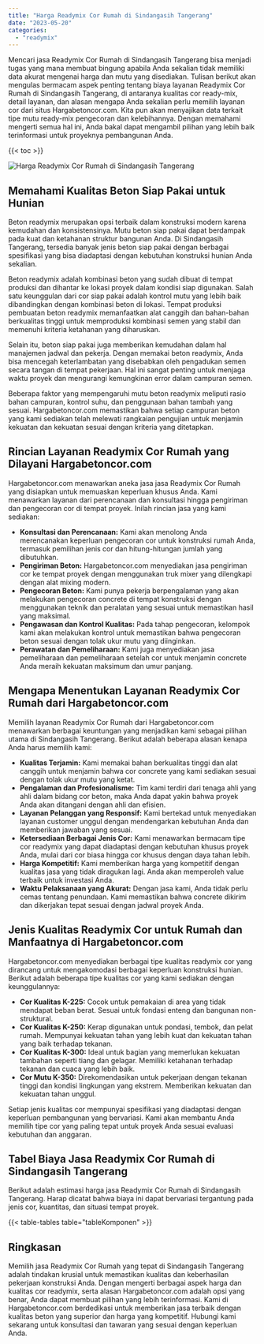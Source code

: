 ```yaml
---
title: "Harga Readymix Cor Rumah di Sindangasih Tangerang"
date: "2023-05-20"
categories: 
  - "readymix"
---
```



Mencari jasa Readymix Cor Rumah di Sindangasih Tangerang bisa menjadi tugas yang mana membuat bingung apabila Anda sekalian tidak memiliki data akurat mengenai harga dan mutu yang disediakan. Tulisan berikut akan mengulas bermacam aspek penting tentang biaya layanan Readymix Cor Rumah di Sindangasih Tangerang, di antaranya kualitas cor ready-mix, detail layanan, dan alasan mengapa Anda sekalian perlu memilih layanan cor dari situs Hargabetoncor.com. Kita pun akan menyajikan data terkait tipe mutu ready-mix pengecoran dan kelebihannya. Dengan memahami mengerti semua hal ini, Anda bakal dapat mengambil pilihan yang lebih baik terinformasi untuk proyeknya pembangunan Anda.

{{< toc >}}

![Harga Readymix Cor Rumah di Sindangasih Tangerang](https://hargareadymixid.github.io/hbc/readymix-hbc%20(17).png)

## Memahami Kualitas Beton Siap Pakai untuk Hunian

Beton readymix merupakan opsi terbaik dalam konstruksi modern karena kemudahan dan konsistensinya. Mutu beton siap pakai dapat berdampak pada kuat dan ketahanan struktur bangunan Anda. Di Sindangasih Tangerang, tersedia banyak jenis beton siap pakai dengan berbagai spesifikasi yang bisa diadaptasi dengan kebutuhan konstruksi hunian Anda sekalian.

Beton readymix adalah kombinasi beton yang sudah dibuat di tempat produksi dan dihantar ke lokasi proyek dalam kondisi siap digunakan. Salah satu keunggulan dari cor siap pakai adalah kontrol mutu yang lebih baik dibandingkan dengan kombinasi beton di lokasi. Tempat produksi pembuatan beton readymix memanfaatkan alat canggih dan bahan-bahan berkualitas tinggi untuk memproduksi kombinasi semen yang stabil dan memenuhi kriteria ketahanan yang diharuskan.

Selain itu, beton siap pakai juga memberikan kemudahan dalam hal manajemen jadwal dan pekerja. Dengan memakai beton readymix, Anda bisa mencegah keterlambatan yang disebabkan oleh pengadukan semen secara tangan di tempat pekerjaan. Hal ini sangat penting untuk menjaga waktu proyek dan mengurangi kemungkinan error dalam campuran semen.

Beberapa faktor yang mempengaruhi mutu beton readymix meliputi rasio bahan campuran, kontrol suhu, dan penggunaan bahan tambah yang sesuai. Hargabetoncor.com memastikan bahwa setiap campuran beton yang kami sediakan telah melewati rangkaian pengujian untuk menjamin kekuatan dan kekuatan sesuai dengan kriteria yang ditetapkan.

## Rincian Layanan Readymix Cor Rumah yang Dilayani Hargabetoncor.com

Hargabetoncor.com menawarkan aneka jasa jasa Readymix Cor Rumah yang disiapkan untuk memuaskan keperluan khusus Anda. Kami menawarkan layanan dari perencanaan dan konsultasi hingga pengiriman dan pengecoran cor di tempat proyek. Inilah rincian jasa yang kami sediakan:

- **Konsultasi dan Perencanaan:** Kami akan menolong Anda merencanakan keperluan pengecoran cor untuk konstruksi rumah Anda, termasuk pemilihan jenis cor dan hitung-hitungan jumlah yang dibutuhkan.
- **Pengiriman Beton:** Hargabetoncor.com menyediakan jasa pengiriman cor ke tempat proyek dengan menggunakan truk mixer yang dilengkapi dengan alat mixing modern.
- **Pengecoran Beton:** Kami punya pekerja berpengalaman yang akan melakukan pengecoran concrete di tempat konstruksi dengan menggunakan teknik dan peralatan yang sesuai untuk memastikan hasil yang maksimal.
- **Pengawasan dan Kontrol Kualitas:** Pada tahap pengecoran, kelompok kami akan melakukan kontrol untuk memastikan bahwa pengecoran beton sesuai dengan tolak ukur mutu yang diinginkan.
- **Perawatan dan Pemeliharaan:** Kami juga menyediakan jasa pemeliharaan dan pemeliharaan setelah cor untuk menjamin concrete Anda meraih kekuatan maksimum dan umur panjang.

## Mengapa Menentukan Layanan Readymix Cor Rumah dari Hargabetoncor.com

Memilih layanan Readymix Cor Rumah dari Hargabetoncor.com menawarkan berbagai keuntungan yang menjadikan kami sebagai pilihan utama di Sindangasih Tangerang. Berikut adalah beberapa alasan kenapa Anda harus memilih kami:

- **Kualitas Terjamin:** Kami memakai bahan berkualitas tinggi dan alat canggih untuk menjamin bahwa cor concrete yang kami sediakan sesuai dengan tolak ukur mutu yang ketat.
- **Pengalaman dan Profesionalisme:** Tim kami terdiri dari tenaga ahli yang ahli dalam bidang cor beton, maka Anda dapat yakin bahwa proyek Anda akan ditangani dengan ahli dan efisien.
- **Layanan Pelanggan yang Responsif:** Kami bertekad untuk menyediakan layanan customer unggul dengan mendengarkan kebutuhan Anda dan memberikan jawaban yang sesuai.
- **Ketersediaan Berbagai Jenis Cor:** Kami menawarkan bermacam tipe cor readymix yang dapat diadaptasi dengan kebutuhan khusus proyek Anda, mulai dari cor biasa hingga cor khusus dengan daya tahan lebih.
- **Harga Kompetitif:** Kami memberikan harga yang kompetitif dengan kualitas jasa yang tidak diragukan lagi. Anda akan memperoleh value terbaik untuk investasi Anda.
- **Waktu Pelaksanaan yang Akurat:** Dengan jasa kami, Anda tidak perlu cemas tentang penundaan. Kami memastikan bahwa concrete dikirim dan dikerjakan tepat sesuai dengan jadwal proyek Anda.

## Jenis Kualitas Readymix Cor untuk Rumah dan Manfaatnya di Hargabetoncor.com

Hargabetoncor.com menyediakan berbagai tipe kualitas readymix cor yang dirancang untuk mengakomodasi berbagai keperluan konstruksi hunian. Berikut adalah beberapa tipe kualitas cor yang kami sediakan dengan keunggulannya:

- **Cor Kualitas K-225:** Cocok untuk pemakaian di area yang tidak mendapat beban berat. Sesuai untuk fondasi enteng dan bangunan non-struktural.
- **Cor Kualitas K-250:** Kerap digunakan untuk pondasi, tembok, dan pelat rumah. Mempunyai kekuatan tahan yang lebih kuat dan kekuatan tahan yang baik terhadap tekanan.
- **Cor Kualitas K-300:** Ideal untuk bagian yang memerlukan kekuatan tambahan seperti tiang dan gelagar. Memiliki ketahanan terhadap tekanan dan cuaca yang lebih baik.
- **Cor Mutu K-350:** Direkomendasikan untuk pekerjaan dengan tekanan tinggi dan kondisi lingkungan yang ekstrem. Memberikan kekuatan dan kekuatan tahan unggul.

Setiap jenis kualitas cor mempunyai spesifikasi yang diadaptasi dengan keperluan pembangunan yang bervariasi. Kami akan membantu Anda memilih tipe cor yang paling tepat untuk proyek Anda sesuai evaluasi kebutuhan dan anggaran.

## Tabel Biaya Jasa Readymix Cor Rumah di Sindangasih Tangerang

Berikut adalah estimasi harga jasa Readymix Cor Rumah di Sindangasih Tangerang. Harap dicatat bahwa biaya ini dapat bervariasi tergantung pada jenis cor, kuantitas, dan situasi tempat proyek.

{{< table-tables table="tableKomponen" >}}

## Ringkasan

Memilih jasa Readymix Cor Rumah yang tepat di Sindangasih Tangerang adalah tindakan krusial untuk memastikan kualitas dan keberhasilan pekerjaan konstruksi Anda. Dengan mengerti berbagai aspek harga dan kualitas cor readymix, serta alasan Hargabetoncor.com adalah opsi yang benar, Anda dapat membuat pilihan yang lebih terinformasi. Kami di Hargabetoncor.com berdedikasi untuk memberikan jasa terbaik dengan kualitas beton yang superior dan harga yang kompetitif. Hubungi kami sekarang untuk konsultasi dan tawaran yang sesuai dengan keperluan Anda.
